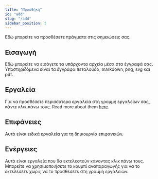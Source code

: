 ```yaml
---
title: "Προσθήκη"
id: "add"
slug: "/add"
sidebar_position: 3
---
```


Εδώ μπορείτε να προσθέσετε πράγματα στις σημειώσεις σας.

## Εισαγωγή

Εδώ μπορείτε να εισάγετε τα υπάρχοντα αρχεία μέσα στα έγγραφά σας. Υποστηριζόμενα είναι τα έγγραφα πεταλούδα, markdown, png, svg και pdf.

## Εργαλεία

Για να προσθέσετε περισσότερα εργαλεία στη γραμμή εργαλείων σας, κάντε κλικ πάνω τους. Read more about them [here](tools).

## Επιφάνειες

Αυτά είναι ειδικά εργαλεία για τη δημιουργία επιφανειών.

## Ενέργειες

Αυτά είναι εργαλεία που θα εκτελεστούν κάνοντας κλικ πάνω τους. Μπορείτε να χρησιμοποιήσετε το κουμπί αναπαραγωγής για να το εκτελέσετε χωρίς να το προσθέσετε στη γραμμή εργαλείων.
